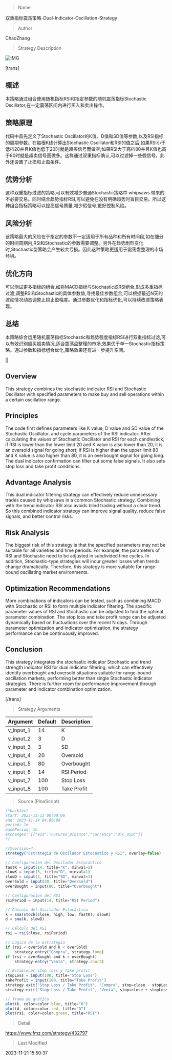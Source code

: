 
> Name

双重指标震荡策略-Dual-Indicator-Oscillation-Strategy

> Author

ChaoZhang

> Strategy Description

![IMG](https://www.fmz.com/upload/asset/8d433aaa4f5a560222.png)

[trans]

## 概述
本策略通过组合使用随机指标RSI和指定参数的随机震荡指标Stochastic Oscillator,在一定震荡区间内进行买入和卖出操作。

## 策略原理
代码中首先定义了Stochastic Oscillator的K值、D值和SD值等参数,以及RSI指标的周期参数。在每根K线计算出Stochastic Oscillator和RSI的值之后,如果RSI小于低档20并且K值也低于20时就是超买信号而做空;如果RSI大于高档80并且K值也高于80时就是超卖信号而做多。这样通过双重指标确认,可以过滤掉一些假信号。此外还设置了止损和止盈条件。

## 优势分析
这种双重指标过滤的策略,可以有效减少普通Stochastic策略中 whipsaws 带来的不必要交易。同时结合趋势指标RSI,可以避免在没有明确趋势时盲目交易。所以这种组合指标策略可以提高信号质量,减少假信号,更好控制风险。

## 风险分析
该策略最大的风险在于指定的参数不一定适用于所有品种和所有时间段,如在细分的时间周期内,RSI和Stochastic的参数需要调整。另外在趋势剧烈变化时,Stochastic型策略会产生较大亏损。因此这种策略更适用于震荡盘整理的市场环境。

## 优化方向 
可以测试更多指标的组合,如将MACD指标与Stochastic或RSI组合,形成多重指标过滤;调整RSI和Stochastic的具体参数值,寻找最佳参数组合;可以根据最近N天的波动情况动态调整止损止盈幅度。通过参数优化和指标优化,可以持续改进策略表现。

## 总结
本策略综合运用随机震荡指标Stochastic和趋势强度指标RSI进行双重指标过滤,可以有效识别超买超卖情况,适合震荡盘整理的市场,效果优于单一Stochastic指标策略。通过参数和指标组合优化,策略效果还有进一步提升空间。

||

## Overview
This strategy combines the stochastic indicator RSI and Stochastic Oscillator with specified parameters to make buy and sell operations within a certain oscillation range.

## Principles  
The code first defines parameters like K value, D value and SD value of the Stochastic Oscillator, and cycle parameters of the RSI indicator. After calculating the values of Stochastic Oscillator and RSI for each candlestick, if RSI is lower than the lower limit 20 and K value is also lower than 20, it is an oversold signal for going short; if RSI is higher than the upper limit 80 and K value is also higher than 80, it is an overbought signal for going long. The dual indicator confirmation can filter out some false signals. It also sets stop loss and take profit conditions.

## Advantage Analysis
This dual indicator filtering strategy can effectively reduce unnecessary trades caused by whipsaws in a common Stochastic strategy. Combining with the trend indicator RSI also avoids blind trading without a clear trend. So this combined indicator strategy can improve signal quality, reduce false signals, and better control risks.  

## Risk Analysis
The biggest risk of this strategy is that the specified parameters may not be suitable for all varieties and time periods. For example, the parameters of RSI and Stochastic need to be adjusted in subdivided time cycles. In addition, Stochastic-type strategies will incur greater losses when trends change dramatically. Therefore, this strategy is more suitable for range-bound oscillating market environments.

## Optimization Recommendations
More combinations of indicators can be tested, such as combining MACD with Stochastic or RSI to form multiple indicator filtering. The specific parameter values of RSI and Stochastic can be adjusted to find the optimal parameter combination. The stop loss and take profit range can be adjusted dynamically based on fluctuations over the recent N days. Through parameter optimization and indicator optimization, the strategy performance can be continuously improved.

## Conclusion  
This strategy integrates the stochastic indicator Stochastic and trend strength indicator RSI for dual indicator filtering, which can effectively identify overbought and oversold situations suitable for range-bound oscillation markets, performing better than single Stochastic indicator strategies. There is further room for performance improvement through parameter and indicator combination optimization.

[/trans]

> Strategy Arguments



|Argument|Default|Description|
|----|----|----|
|v_input_1|14|K|
|v_input_2|3|D|
|v_input_3|3|SD|
|v_input_4|20|Oversold|
|v_input_5|80|Overbought|
|v_input_6|14|RSI Period|
|v_input_7|100|Stop Loss|
|v_input_8|100|Take Profit|


> Source (PineScript)

``` javascript
/*backtest
start: 2023-11-13 00:00:00
end: 2023-11-14 04:00:00
period: 1m
basePeriod: 1m
exchanges: [{"eid":"Futures_Binance","currency":"BTC_USDT"}]
*/

//@version=4
strategy("Estrategia de Oscilador Estocástico y RSI", overlay=false)

// Configuración del Oscilador Estocástico
fastK = input(14, title="K", minval=1)
slowK = input(3, title="D", minval=1)
slowD = input(3, title="SD", minval=1)
overSold = input(20, title="Oversold")
overBought = input(80, title="Overbought")

// Configuración del RSI
rsiPeriod = input(14, title="RSI Period")

// Cálculo del Oscilador Estocástico
k = sma(stoch(close, high, low, fastK), slowK)
d = sma(k, slowD)

// Cálculo del RSI
rsi = rsi(close, rsiPeriod)

// Lógica de la estrategia
if (rsi < overSold and k < overSold)
    strategy.entry("Compra", strategy.long)
if (rsi > overBought and k > overBought)
    strategy.entry("Venta", strategy.short)

// Establecer stop loss y take profit
stopLoss = input(100, title="Stop Loss")
takeProfit = input(100, title="Take Profit")
strategy.exit("Stop Loss / Take Profit", "Compra", stop=close - stopLoss, limit=close + takeProfit)
strategy.exit("Stop Loss / Take Profit", "Venta", stop=close + stopLoss, limit=close - takeProfit)

// Trama de gráfico
plot(k, color=color.blue, title="K")
plot(d, color=color.red, title="D")
plot(rsi, color=color.green, title="RSI")
```

> Detail

https://www.fmz.com/strategy/432797

> Last Modified

2023-11-21 15:50:37
